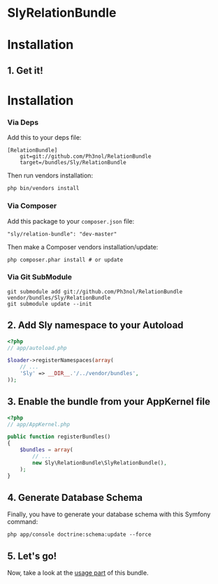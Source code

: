 SlyRelationBundle
====================

# Installation

## 1. Get it!

# Installation

### Via Deps

Add this to your deps file:

```
[RelationBundle]
    git=git://github.com/Ph3nol/RelationBundle
    target=/bundles/Sly/RelationBundle
```

Then run vendors installation:

```
php bin/vendors install
```

### Via Composer

Add this package to your `composer.json` file:

```
"sly/relation-bundle": "dev-master"
```

Then make a Composer vendors installation/update:

```
php composer.phar install # or update
```

### Via Git SubModule

```
git submodule add git://github.com/Ph3nol/RelationBundle vendor/bundles/Sly/RelationBundle
git submodule update --init
```


## 2. Add Sly namespace to your Autoload

```php
<?php
// app/autoload.php

$loader->registerNamespaces(array(
    // ...
    'Sly' => __DIR__.'/../vendor/bundles',
));
```

## 3. Enable the bundle from your AppKernel file

```php
<?php
// app/AppKernel.php

public function registerBundles()
{
    $bundles = array(
        // ...
        new Sly\RelationBundle\SlyRelationBundle(),
    );
}
```

## 4. Generate Database Schema

Finally, you have to generate your database schema with this Symfony command:

```php app/console doctrine:schema:update --force```

## 5. Let's go!

Now, take a look at the [usage part](https://github.com/Ph3nol/RelationBundle/blob/master/Resources/doc/usage.markdown) of this bundle.
